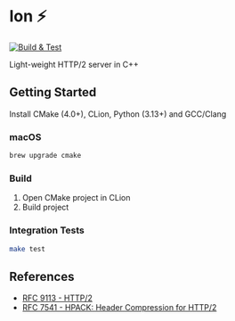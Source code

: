 # Ion :zap:

[![Build & Test](https://github.com/rhargreaves/ion/actions/workflows/build.yml/badge.svg)](https://github.com/rhargreaves/ion/actions/workflows/build.yml)

Light-weight HTTP/2 server in C++

## Getting Started

Install CMake (4.0+), CLion, Python (3.13+) and GCC/Clang

### macOS
```sh
brew upgrade cmake
```

### Build

1. Open CMake project in CLion
2. Build project

### Integration Tests

```sh
make test
```

## References

* [RFC 9113 - HTTP/2](https://datatracker.ietf.org/doc/html/rfc9113)
* [RFC 7541 - HPACK: Header Compression for HTTP/2](https://datatracker.ietf.org/doc/html/rfc7541)
